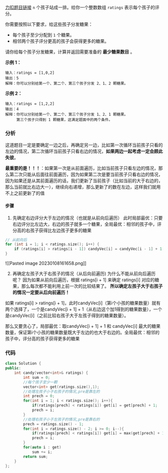 [力扣题目链接](https://leetcode.cn/problems/candy/)
`n` 个孩子站成一排。给你一个整数数组 `ratings` 表示每个孩子的评分。

你需要按照以下要求，给这些孩子分发糖果：

-   每个孩子至少分配到 `1` 个糖果。
-   相邻两个孩子评分更高的孩子会获得更多的糖果。

请你给每个孩子分发糖果，计算并返回需要准备的 **最少糖果数目** 。

**示例 1：**
```
输入：ratings = [1,0,2]
输出：5
解释：你可以分别给第一个、第二个、第三个孩子分发 2、1、2 颗糖果。
```

**示例 2：**
```
输入：ratings = [1,2,2]
输出：4
解释：你可以分别给第一个、第二个、第三个孩子分发 1、2、1 颗糖果。
     第三个孩子只得到 1 颗糖果，这满足题面中的两个条件。
```
### 分析
这道题目一定是要确定一边之后，再确定另一边，比如第一次循环当前孩子只看的左边的情况，第二次循环当前孩子只看右边的情况，**如果两边一起考虑一定会顾此失彼**。

**最重要的是！！！**：如果第一次是从前面遍历，比如当前孩子只看左边的情况，那么第二次只能从后面往前面遍历，因为如果第二次是要当前孩子只看右边的情况，因为如果还是从其前面遍历的话，我们更新了当前孩子（比如当前的大于右边的，那么当前就比右边大一），继续向右递增，那么更新了的数在左边，这样我们就用不上之前更新了的值

#### 步骤
1. 先确定右边评分大于左边的情况（也就是从前向后遍历）
	此时局部最优：只要右边评分比左边大，右边的孩子就多一个糖果，全局最优：相邻的孩子中，评分高的右孩子获得比左边孩子更多的糖果
```c++
// 从前向后
for (int i = 1; i < ratings.size(); i++) {
    if (ratings[i] > ratings[i - 1]) candyVec[i] = candyVec[i - 1] + 1;
}
```
![[Pasted image 20230108161658.png]]

2. 再确定左孩子大于右孩子的情况（从后向前遍历)
	为什么不能从前向后遍历呢？
	因为如果从前向后遍历，根据 ratings[i + 1] 来确定 ratings[i] 对应的糖果，那么每次都不能利用上前一次的比较结果了。
**所以确定左孩子大于右孩子的情况一定要从后向前遍历！**

如果 ratings[i] > ratings[i + 1]，此时candyVec[i]（第i个小孩的糖果数量）就有两个选择了，一个是candyVec[i + 1] + 1（从右边这个加1得到的糖果数量），一个是candyVec[i]（之前比较右孩子大于左孩子得到的糖果数量）。

那么又要贪心了，局部最优：取candyVec[i + 1] + 1 和 candyVec[i] 最大的糖果数量，保证第i个小孩的糖果数量既大于左边的也大于右边的。全局最优：相邻的孩子中，评分高的孩子获得更多的糖果




### 代码
```c++
class Solution {
public:
    int candy(vector<int>& ratings) {
        int sum = 0;
        //每个孩子至少一颗
        vector<int> get(ratings.size(),1);
        //处理左孩子小于右孩子的情况,pre是靠左的
        int prech = 0;
        for(int i = 1; i < ratings.size(); i++){
            if(ratings[prech] < ratings[i]) get[i] = get[prech] + 1;
            prech = i;
        }
        //处理右孩子小于左孩子的情况,pre是靠右的
        prech = ratings.size() - 1;
        for(int i = ratings.size() - 2; i >= 0; i--){
            if(ratings[prech] < ratings[i]) get[i] = max(get[prech] + 1,get[i]);
            prech = i;
        }
        for(auto i : get)
            sum += i;
        return sum;
    }
};
```